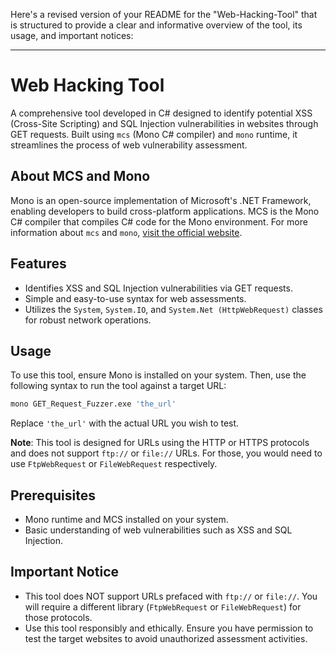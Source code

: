 Here's a revised version of your README for the "Web-Hacking-Tool" that is structured to provide a clear and informative overview of the tool, its usage, and important notices:

---

# Web Hacking Tool

A comprehensive tool developed in C# designed to identify potential XSS (Cross-Site Scripting) and SQL Injection vulnerabilities in websites through GET requests. Built using `mcs` (Mono C# compiler) and `mono` runtime, it streamlines the process of web vulnerability assessment.

## About MCS and Mono

Mono is an open-source implementation of Microsoft's .NET Framework, enabling developers to build cross-platform applications. MCS is the Mono C# compiler that compiles C# code for the Mono environment. For more information about `mcs` and `mono`, [visit the official website](https://installlion.com/kali/kali/main/m/mono-mcs/install/index.html).

## Features

- Identifies XSS and SQL Injection vulnerabilities via GET requests.
- Simple and easy-to-use syntax for web assessments.
- Utilizes the `System`, `System.IO`, and `System.Net (HttpWebRequest)` classes for robust network operations.

## Usage

To use this tool, ensure Mono is installed on your system. Then, use the following syntax to run the tool against a target URL:

```sh
mono GET_Request_Fuzzer.exe 'the_url'
```

Replace `'the_url'` with the actual URL you wish to test. 

**Note**: This tool is designed for URLs using the HTTP or HTTPS protocols and does not support `ftp://` or `file://` URLs. For those, you would need to use `FtpWebRequest` or `FileWebRequest` respectively.

## Prerequisites

- Mono runtime and MCS installed on your system.
- Basic understanding of web vulnerabilities such as XSS and SQL Injection.

## Important Notice

- This tool does NOT support URLs prefaced with `ftp://` or `file://`. You will require a different library (`FtpWebRequest` or `FileWebRequest`) for those protocols.
- Use this tool responsibly and ethically. Ensure you have permission to test the target websites to avoid unauthorized assessment activities.

